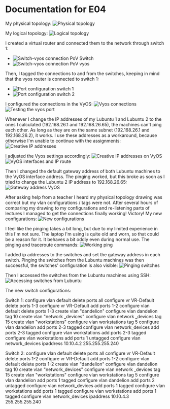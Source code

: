 # Documentation for E04

My physical topology:
![Physical topology](/documentation/E04/Physical_topology.png)

My logical topology:
![Logical topology](/documentation/E04/Logical_topology.png)



I created a virtual router and connected them to the network through switch 1:
* ![Switch-vyos connection PoV Switch](/documentation/E04/Switch-vyos-connection-PoV-Switch.PNG)
* ![Switch-vyos connection PoV vyos](/documentation/E04/Switch-vyos-connection-PoV-vyos.PNG)


Then, I tagged the connections to and from the switches, keeping in mind that the vyos router is connected to switch 1:
* ![Port configuration switch 1](/documentation/E04/Switch1_ports.PNG)
* ![Port configuration switch 2](/documentation/E04/Switch2_ports.PNG)

I configured the connections in the VyOS:
![Vyos connections](/documentation/E04/Vyos_connections.PNG)
![Testing the vyos port](/documentation/E04/Testing_vyos_port.PNG)

Whenever I change the IP addresses of my Lubuntu 1 and Lubuntu 2 to the ones I 
calculated (192.168.26.1 and 192.168.26.65), the machines can't ping each other. 
As long as they are on the same subnet (192.168.26.1 and 192.168.26.2), it works.
I use these addresses as a workaround, because otherwise I'm unable to continue
with the assignments:
![Creative IP addresses](/documentation/E04/Creative_IP_addresses.PNG)

I adjusted the Vyos settings accordingly:
![Creative IP addresses on VyOS](/documentation/E04/Creative_IP_addresses_vyos.PNG)
![VyOS interfaces and IP route](/documentation/E04/Vyos_interfaces.PNG)

Then I changed the default gateway address of both Lubuntu machines to the VyOS 
interface address. The pinging worked, but this broke as soon as I tried to change
the Lubuntu 2 IP address to 192.168.26.65:
![Gateway address VyOS](/documentation/E04/Gateway_address_vyos.PNG)

After asking help from a teacher I heard my physical topology drawing was correct 
but my vlan configurations / tags were not. After several hours of comparing my 
drawing to my configurations and re-listening parts of lectures I managed to 
get the connections finally working! Victory!
My new configurations:
![New configurations](/documentation/E04/Switch_conf.PNG)

I feel like the pinging takes a bit long, but due to my limited experience in this I'm not sure.
The laptop I'm using is quite old and worn, so that could be a reason for it. It behaves a bit
oddly even during normal use. The pinging and traceroute commands:
![Working ping](/documentation/E04/Working_ping.PNG)

I added ip addresses to the switches and set the gateway address in each switch. 
Pinging the switches from the Lubuntu machines was then successful, the switches'
configuration is also visible:
![Pinging switches](/documentation/E04/Pinging_switches.PNG)

Then I accessed the switches from the Lubuntu machines using SSH:
![Accessing switches from Lubuntu](/documentation/E04/Access_switch_password.PNG)

The new switch configurations:

Switch 1:
configure vlan default delete ports all
configure vr VR-Default delete ports 1-3
configure vr VR-Default add ports 1-2
configure vlan default delete ports 1-3
create vlan "dandelion"
configure vlan dandelion tag 10
create vlan "network _devices"
configure vlan network _devices tag 15
create vlan "workstations"
configure vlan workstations tag 5
configure vlan dandelion add ports 2-3 tagged
configure vlan network_devices add ports 2-3 tagged
configure vlan workstations add ports 2-3 tagged
configure vlan workstations add ports 1 untagged
configure vlan network_devices ipaddress 10.10.4.2 255.255.255.240

Switch 2:
configure vlan default delete ports all
configure vr VR-Default delete ports 1-2
configure vr VR-Default add ports 1-2
configure vlan default delete ports 1-2
create vlan "dandelion"
configure vlan dandelion tag 10
create vlan "network_devices"
configure vlan network _devices tag 15
create vlan "workstations"
configure vlan workstations tag 5
configure vlan dandelion add ports 1 tagged
configure vlan dandelion add ports 2 untagged
configure vlan network_devices add ports 1 tagged
configure vlan workstations add ports 1 tagged
configure vlan workstations add ports 1 tagged
configure vlan network_devices ipaddress 10.10.4.3 255.255.255.240